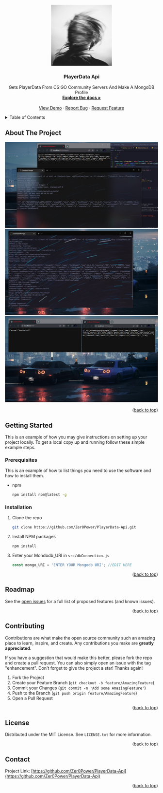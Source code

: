 <div id="top"></div>
<!--
*** Thanks for checking out the Best-README-Template. If you have a suggestion
*** that would make this better, please fork the repo and create a pull request
*** or simply open an issue with the tag "enhancement".
*** Don't forget to give the project a star!
*** Thanks again! Now go create something AMAZING! :D
-->



<!-- PROJECT SHIELDS -->
<!--
*** I'm using markdown "reference style" links for readability.
*** Reference links are enclosed in brackets [ ] instead of parentheses ( ).
*** See the bottom of this document for the declaration of the reference variables
*** for contributors-url, forks-url, etc. This is an optional, concise syntax you may use.
*** https://www.markdownguide.org/basic-syntax/#reference-style-links
-->

<!-- PROJECT LOGO -->
<br />
<div align="center">
  <a href="https://github.com/Zer0Power/PlayerData-Api">
    <img src="images/logo.png" alt="Logo" width="200" height="200">
  </a>

<h3 align="center">PlayerData Api</h3>

  <p align="center">
    Gets PlayerData From CS:GO Community Servers And Make A MongoDB Profile
    <br />
    <a href="https://github.com/Zer0Power/PlayerData-Api"><strong>Explore the docs »</strong></a>
    <br />
    <br />
    <a href="https://github.com/Zer0Power/PlayerData-Api">View Demo</a>
    ·
    <a href="https://github.com/Zer0Power/PlayerData-Api/issues">Report Bug</a>
    ·
    <a href="https://github.com/Zer0Power/PlayerData-Api/issues">Request Feature</a>
  </p>
</div>



<!-- TABLE OF CONTENTS -->
<details>
  <summary>Table of Contents</summary>
  <ol>
    <li>
      <a href="#about-the-project">About The Project</a>
    </li>
    <li>
      <a href="#getting-started">Getting Started</a>
      <ul>
        <li><a href="#prerequisites">Prerequisites</a></li>
        <li><a href="#installation">Installation</a></li>
      </ul>
    </li>
    <li><a href="#roadmap">Roadmap</a></li>
    <li><a href="#contributing">Contributing</a></li>
    <li><a href="#license">License</a></li>
    <li><a href="#contact">Contact</a></li>
  </ol>
</details>



<!-- ABOUT THE PROJECT -->
## About The Project

<img src="images/screenshot.png" alt="ScreenShot" >
<img src="images/screenshot2.png" alt="ScreenShot" >
<img src="images/screenshot3.png" alt="ScreenShot" >

<p align="right">(<a href="#top">back to top</a>)</p>


<!-- GETTING STARTED -->
## Getting Started

This is an example of how you may give instructions on setting up your project locally.
To get a local copy up and running follow these simple example steps.

### Prerequisites

This is an example of how to list things you need to use the software and how to install them.
* npm
  ```sh
  npm install npm@latest -g
  ```

### Installation

1. Clone the repo
   ```sh
   git clone https://github.com/Zer0Power/PlayerData-Api.git
   ```
2. Install NPM packages
   ```sh
   npm install
   ```
3. Enter your Mondodb_URI in `src/dbConnection.js`
   ```js
   const mongo_URI = 'ENTER YOUR Mongodb URI'; //EDIT HERE
   ```

<p align="right">(<a href="#top">back to top</a>)</p>


<!-- ROADMAP -->
## Roadmap

See the [open issues](https://github.com/Zer0Power/PlayerData-Api/issues) for a full list of proposed features (and known issues).

<p align="right">(<a href="#top">back to top</a>)</p>



<!-- CONTRIBUTING -->
## Contributing

Contributions are what make the open source community such an amazing place to learn, inspire, and create. Any contributions you make are **greatly appreciated**.

If you have a suggestion that would make this better, please fork the repo and create a pull request. You can also simply open an issue with the tag "enhancement".
Don't forget to give the project a star! Thanks again!

1. Fork the Project
2. Create your Feature Branch (`git checkout -b feature/AmazingFeature`)
3. Commit your Changes (`git commit -m 'Add some AmazingFeature'`)
4. Push to the Branch (`git push origin feature/AmazingFeature`)
5. Open a Pull Request

<p align="right">(<a href="#top">back to top</a>)</p>



<!-- LICENSE -->
## License

Distributed under the MIT License. See `LICENSE.txt` for more information.

<p align="right">(<a href="#top">back to top</a>)</p>



<!-- CONTACT -->
## Contact


Project Link: [https://github.com/Zer0Power/PlayerData-Api](https://github.com/Zer0Power/PlayerData-Api)

<p align="right">(<a href="#top">back to top</a>)</p>



<!-- MARKDOWN LINKS & IMAGES -->
<!-- https://www.markdownguide.org/basic-syntax/#reference-style-links -->
[contributors-shield]: https://img.shields.io/github/contributors/Zer0Power/PlayerData-Api.svg?style=for-the-badge
[contributors-url]: https://github.com/Zer0Power/PlayerData-Api/graphs/contributors
[forks-shield]: https://img.shields.io/github/forks/Zer0Power/PlayerData-Api.svg?style=for-the-badge
[forks-url]: https://github.com/Zer0Power/PlayerData-Api/network/members
[stars-shield]: https://img.shields.io/github/stars/Zer0Power/PlayerData-Api.svg?style=for-the-badge
[stars-url]: https://github.com/Zer0Power/PlayerData-Api/stargazers
[issues-shield]: https://img.shields.io/github/issues/Zer0Power/PlayerData-Api.svg?style=for-the-badge
[issues-url]: https://github.com/Zer0Power/PlayerData-Api/issues
[license-shield]: https://img.shields.io/github/license/Zer0Power/PlayerData-Api.svg?style=for-the-badge
[license-url]: https://github.com/Zer0Power/PlayerData-Api/blob/master/LICENSE.txt
[linkedin-shield]: https://img.shields.io/badge/-LinkedIn-black.svg?style=for-the-badge&logo=linkedin&colorB=555
[linkedin-url]: https://linkedin.com/in/linkedin_username
[product-screenshot]: images/screenshot.png
